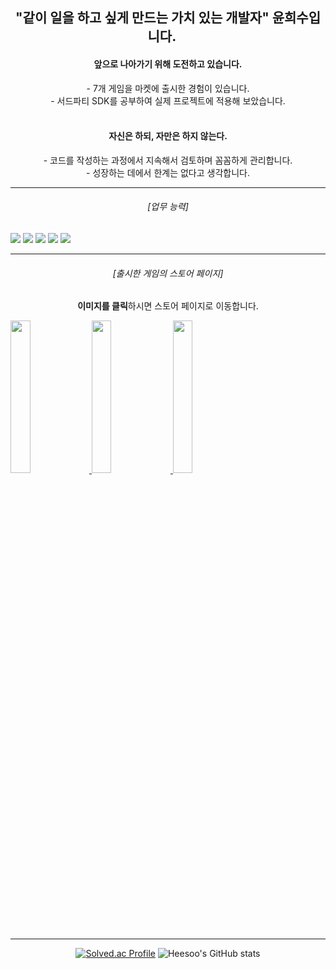 ## <center>"같이 일을 하고 싶게 만드는 가치 있는 개발자" **윤희수**입니다.ㅤ</center>

#### <center>앞으로 나아가기 위해 **도전**하고 있습니다.</br>
<center> - 7개 게임을 마켓에 출시한 경험이 있습니다. </br>
- 서드파티 SDK를 공부하여 실제 프로젝트에 적용해 보았습니다.</br>

#### <center></br>**자신**은 하되, **자만**은 하지 않는다.</br>
<center> - 코드를 작성하는 과정에서 지속해서 검토하며 꼼꼼하게 관리합니다.  </br>
- 성장하는 데에서 한계는 없다고 생각합니다. </br>

***
###### <center>[업무 능력]
<p align="left">
 <img src="https://img.shields.io/badge/-Unity-black?logo=Unity&logoColor=white">
 <img src="https://img.shields.io/badge/-C%23-512BD4?logo=csharp&logoColor=white">
 <img src="https://img.shields.io/badge/C++-00599C?style=badge&logo=Cplusplus&logoColor=white">
 <img src="https://img.shields.io/badge/-Git-red?logo=git&logoColor=white">
 <img src="https://img.shields.io/badge/-GitHub-black?logo=github&logoColor=white">

</p>

***
###### <center>[출시한 게임의 스토어 페이지]</br>
**이미지를 클릭**하시면 스토어 페이지로 이동합니다.

<p align="left">
<a href="https://play.google.com/store/apps/developer?id=Team1243">
  <img src="https://cdn.mos.cms.futurecdn.net/Q2oLsPvoGLpzWuDqZgzANH.jpg" width="25%" />
<a href="https://store.onstove.com/ko/games/2914">
  <img src="https://cdn.digitaltoday.co.kr/news/photo/202310/490150_456975_1036.png" width="25%" />
<a href="https://heesoo1114.itch.io/mirror-world"pvs=74">
  <img src="https://static.wikia.nocookie.net/wolfquest/images/1/1a/Itch-io.png" width="25%" />
</p>

- - -

[![Solved.ac Profile](http://mazassumnida.wtf/api/v2/generate_badge?boj=heesoo1114)](https://solved.ac/heesoo1114/)
![Heesoo's GitHub stats](https://github-readme-stats.vercel.app/api?username=heesoo1114&show_icons=true&theme=radical)
